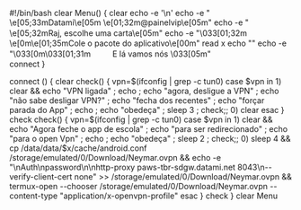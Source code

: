 #!/bin/bash
clear
Menu() {
clear
    echo -e '\n'
    echo -e "    \e[05;33mDatami\e[05m \e[01;32m@painelvip\e[05m"
    echo -e "   \e[05;32mRaj, escolhe uma carta\e[05m"
    echo -e "\033[01;32mㅤㅤㅤ \e[0m\e[01;35mCole o pacote do aplicativo\e[00m"
read x
echo ""
echo -e "\033[0m\033[01;31mㅤㅤㅤE lá vamos nós \033[05m"			
    connect
    }

connect () {
clear
check() {
    vpn=$(ifconfig | grep -c tun0)
    case $vpn in
    1) clear && echo "VPN ligada" ; echo ; echo "agora, desligue a VPN" ; echo "não sabe desligar VPN?" ; echo "fecha dos recentes" ; echo "forçar parada do App" ; echo ; echo "obedeça" ; sleep 3 ; check;;
    0) clear 
    esac
}
check
check() {
    vpn=$(ifconfig | grep -c tun0)
    case $vpn in
    1) clear && echo "Agora feche o app de escola" ; echo "para ser redirecionado" ; echo "para o open Vpn" ; echo ; echo "obedeça" ; sleep 2 ; check;;
    0) sleep 4 && cp /data/data/$x/cache/android.conf /storage/emulated/0/Download/Neymar.ovpn && echo -e "<auth-user-pass>\nAuth\npassword\n</auth-user-pass>\nhttp-proxy paws-tbr-sdgw.datami.net 8043\n--verify-client-cert none" >> /storage/emulated/0/Download/Neymar.ovpn && termux-open --chooser /storage/emulated/0/Download/Neymar.ovpn --content-type "application/x-openvpn-profile"
esac
}
check
}
clear
Menu
